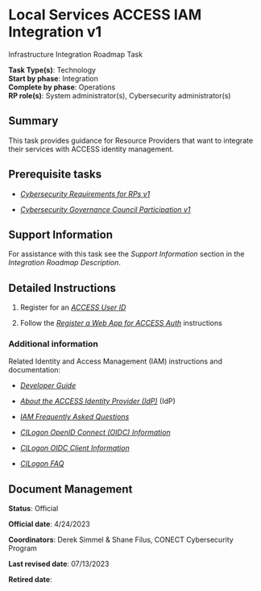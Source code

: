 # Local Services ACCESS IAM Integration v1

Infrastructure Integration Roadmap Task

**Task Type(s)**: Technology  
**Start by phase**: Integration  
**Complete by phase**: Operations  
**RP role(s)**: System administrator(s), Cybersecurity administrator(s)

## Summary

This task provides guidance for Resource Providers that want to integrate their services with ACCESS identity management.

## Prerequisite tasks

- [*Cybersecurity Requirements for RPs v1*](Cybersecurity_Requirements_for_RPs_v1.md)

- [*Cybersecurity Governance Council Participation v1*](Cybersecurity_Governance_Council_Participation_v1.md)

## Support Information

For assistance with this task see the *Support Information* section in the *Integration Roadmap Description*.

## Detailed Instructions

1.  Register for an [*ACCESS User ID*](https://identity.access-ci.org/new-user)

2.  Follow the [*Register a Web App for ACCESS Auth*](https://identity.access-ci.org/register-app) instructions

### Additional information

Related Identity and Access Management (IAM) instructions and documentation:

- [*Developer Guide*](https://identity.access-ci.org/devguide)

- [*About the ACCESS Identity Provider (IdP)*](https://identity.access-ci.org/about-access-idp) (IdP)

- [*IAM Frequently Asked Questions*](https://identity.access-ci.org/faq#admins)

- [*CILogon OpenID Connect (OIDC) Information*](https://www.cilogon.org/oidc)

- [*CILogon OIDC Client Information*](https://www.cilogon.org/comanage/oidc-clients)

- [*CILogon FAQ*](https://www.cilogon.org/faq)

## Document Management

**Status**: Official

**Official date**: 4/24/2023

**Coordinators**: Derek Simmel & Shane Filus, CONECT Cybersecurity Program

**Last revised date**: 07/13/2023

**Retired date**:
